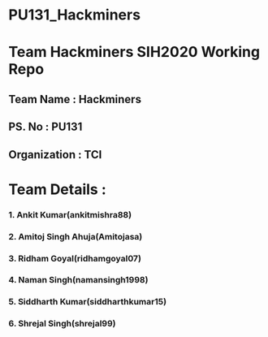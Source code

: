 # PU131_Hackminers
# Team Hackminers SIH2020 Working Repo
## Team Name : Hackminers
## PS. No : PU131
## Organization : TCI
# Team Details :
### 1. Ankit Kumar(ankitmishra88)
### 2. Amitoj Singh Ahuja(Amitojasa)
### 3. Ridham Goyal(ridhamgoyal07)
### 4. Naman Singh(namansingh1998)
### 5. Siddharth Kumar(siddharthkumar15)
### 6. Shrejal Singh(shrejal99)
